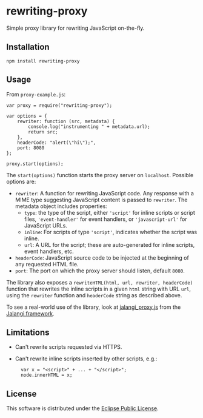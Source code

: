 rewriting-proxy
===============

Simple proxy library for rewriting JavaScript on-the-fly.

Installation
------------

    npm install rewriting-proxy

Usage
-----

From `proxy-example.js`:

	var proxy = require("rewriting-proxy");
	
	var options = {
		rewriter: function (src, metadata) {
			console.log("instrumenting " + metadata.url);
			return src;		
		},
		headerCode: "alert(\"hi\");",
		port: 8080
	};
	
	proxy.start(options);

	
The `start(options)` function starts the proxy server on `localhost`.  Possible options are:

* `rewriter`: A function for rewriting JavaScript code.  Any response with a MIME type suggesting JavaScript content
is passed to `rewriter`.  The metadata object includes properties:
    * `type`: the type of the script, either `'script'` for inline scripts or script files, `'event-handler'` for event
      handlers, or `'javascript-url'` for JavaScript URLs.
    * `inline`: For scripts of type `'script'`, indicates whether the script was inline.
    * `url`: A URL for the script; these are auto-generated for inline scripts, event handlers, etc.
* `headerCode`: JavaScript source code to be injected at the beginning of any requested HTML file.
* `port`: The port on which the proxy server should listen, default `8080`.

The library also exposes a `rewriteHTML(html, url, rewriter, headerCode)` function that rewrites the inline scripts
in a given `html` string with URL `url`, using the `rewriter` function and `headerCode` string as described above.

To see a real-world use of the library, look at [jalangi_proxy.js](https://github.com/SRA-SiliconValley/jalangi/blob/master/src/js/commands/jalangi_proxy.js) from the [Jalangi framework](https://github.com/SRA-SiliconValley/jalangi).

Limitations
-----------

* Can't rewrite scripts requested via HTTPS.
* Can't rewrite inline scripts inserted by other scripts, e.g.:

	    var x = "<script>" + ... + "</script>";
	    node.innerHTML = x;


License
-------

This software is distributed under the [Eclipse Public License](http://www.eclipse.org/legal/epl-v10.html).
